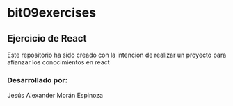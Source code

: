 # bit09exercises
## Ejercicio de React
Este repositorio ha sido creado con la intencion de realizar un proyecto para afianzar los conocimientos en react
### Desarrollado por:
Jesús Alexander Morán Espinoza
